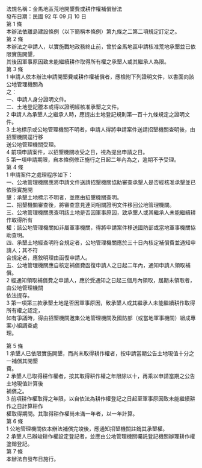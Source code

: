 法規名稱：金馬地區荒地開墾費或耕作權補償辦法  
發布日期：民國 92 年 09 月 10 日  
第 1 條  
本辦法依離島建設條例（以下簡稱本條例）第九條之二第二項規定訂定之。  
第 2 條  
本辦法之申請人，以實施戰地政務終止前，曾於金馬地區申請核准荒地承墾並已依限實施開墾，  
其後因軍事原因致未能繼續耕作取得所有權之承墾人或其繼承人為限。  
第 3 條  
1 申請人依本辦法申請開墾費或耕作權補償者，應檢附下列證明文件，以書面向該公地管理機關為  
之：  
一、申請人身分證明文件。  
二、土地登記謄本或得以證明經核准承墾之文件。  
2 申請人為承墾人之繼承人時，應提出土地登記規則第一百十九條規定之證明文件。  
3 土地標示或公地管理機關不明者，申請人得將申請案件送請招墾機關查明後，由招墾機關逕行移  
送公地管理機關受理。  
4 前項申請案件，以招墾機關收受之日，視為提出申請之日。  
5 第一項申請期限，自本條例修正施行之日起二年內為之，逾期不予受理。  
第 4 條  
1 申請案件之處理程序如下：  
一、公地管理機關應將申請文件送請招墾機關協助審查承墾人是否經核准承墾並已依限實施開  
墾；承墾土地標示不明者，並應由招墾機關查明。  
二、招墾機關審查後，將審查意見連同相關證明文件移回公地管理機關。  
三、公地管理機關應查明該土地是否因軍事原因，致承墾人或其繼承人未能繼續耕作取得所有  
權；該公地管理機關如非屬軍事機關，得將申請案件移送國防部或當地軍事機關協助查明。  
四、承墾土地經查明符合規定者，公地管理機關應於三十日內核定補償費並通知申請人；其不符  
合規定者，應敘明理由函復申請人。  
五、公地管理機關應自核定補償費函復申請人之日起二年內，通知申請人領取補償。  
2 經通知領取補償費之申請人，應於受通知之日起三個月內領取，屆期未領取者，由公地管理機關  
依法提存。  
3 第一項第三款承墾土地是否因軍事原因，致承墾人或其繼承人未能繼續耕作取得所有權之認定，  
如有爭議時，得由招墾機關邀集公地管理機關及國防部（或當地軍事機關）組成專案小組調查處  
理。  


第 5 條  
1 承墾人已依限實施開墾，而尚未取得耕作權者，按申請當期公告土地現值十分之一補償其開墾  
費。  
2 承墾人已取得耕作權者，按其取得耕作權之年限除以十，再乘以申請當期之公告土地現值計算後  
補償之。  
3 前項耕作權取得之年限，以自依法為耕作權登記之日起至軍事原因致未能繼續耕作之日計算耕作  
權取得期間。其取得耕作權尚未滿一年者，以一年計算。  
第 6 條  
1 公地管理機關依本辦法補償完竣後，應通知招墾機關註銷其承墾權。  
2 承墾人已辦竣耕作權設定登記者，並應由公地管理機關囑託登記機關辦理耕作權塗銷登記。  
第 7 條  
本辦法自發布日施行。  


